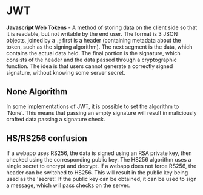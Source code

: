 # JWT
**Javascript Web Tokens** - A method of storing data on the client side so that it is readable, but not writable by the end user. The format is 3 JSON objects, joined by a `.`; first is a header (containing metadata about the token, such as the signing algorithm). The next segment is the data, which contains the actual data held. The final portion is the signature, which consists of the header and the data passed through a cryptographic function. The idea is that users cannot generate a correctly signed signature, without knowing some server secret.

## None Algorithm
In some implementations of JWT, it is possible to set the algorithm to 'None'. This means that passing an empty signature will result in maliciously crafted data passing a signature check.

## HS/RS256 confusion
If a webapp uses RS256, the data is signed using an RSA private key, then checked using the corresponding public key. The HS256 algorithm uses a single secret to encrypt and decrypt. If a webapp does not force RS256, the header can be switched to HS256. This will result in the public key being used as the 'secret'. If the public key can be obtained, it can be used to sign a message, which will pass checks on the server.
